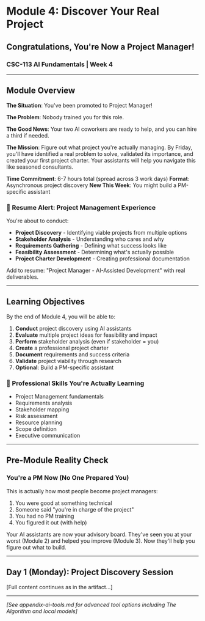 # Module 4: Discover Your Real Project
## Congratulations, You're Now a Project Manager!
### CSC-113 AI Fundamentals | Week 4

---

## Module Overview

**The Situation**: You've been promoted to Project Manager! 

**The Problem**: Nobody trained you for this role.

**The Good News**: Your two AI coworkers are ready to help, and you can hire a third if needed.

**The Mission**: Figure out what project you're actually managing. By Friday, you'll have identified a real problem to solve, validated its importance, and created your first project charter. Your assistants will help you navigate this like seasoned consultants.

**Time Commitment**: 6-7 hours total (spread across 3 work days)
**Format**: Asynchronous project discovery
**New This Week**: You might build a PM-specific assistant

### 🎯 Resume Alert: Project Management Experience
You're about to conduct:
- **Project Discovery** - Identifying viable projects from multiple options
- **Stakeholder Analysis** - Understanding who cares and why
- **Requirements Gathering** - Defining what success looks like
- **Feasibility Assessment** - Determining what's actually possible
- **Project Charter Development** - Creating professional documentation

Add to resume: "Project Manager - AI-Assisted Development" with real deliverables.

---

## Learning Objectives

By the end of Module 4, you will be able to:

1. **Conduct** project discovery using AI assistants
2. **Evaluate** multiple project ideas for feasibility and impact
3. **Perform** stakeholder analysis (even if stakeholder = you)
4. **Create** a professional project charter
5. **Document** requirements and success criteria
6. **Validate** project viability through research
7. **Optional**: Build a PM-specific assistant

### 🎯 Professional Skills You're Actually Learning
- Project Management fundamentals
- Requirements analysis
- Stakeholder mapping
- Risk assessment
- Resource planning
- Scope definition
- Executive communication

---

## Pre-Module Reality Check

### You're a PM Now (No One Prepared You)

This is actually how most people become project managers:
1. You were good at something technical
2. Someone said "you're in charge of the project"
3. You had no PM training
4. You figured it out (with help)

Your AI assistants are now your advisory board. They've seen you at your worst (Module 2) and helped you improve (Module 3). Now they'll help you figure out what to build.

---

## Day 1 (Monday): Project Discovery Session

[Full content continues as in the artifact...]

---

*[See appendix-ai-tools.md for advanced tool options including The Algorithm and local models]*